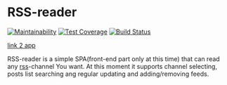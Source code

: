 # RSS-reader

[![Maintainability](https://api.codeclimate.com/v1/badges/88f6df9ab39ed01627c2/maintainability)](https://codeclimate.com/github/TyrionFront/frontend-project-lvl3/maintainability)
[![Test Coverage](https://api.codeclimate.com/v1/badges/88f6df9ab39ed01627c2/test_coverage)](https://codeclimate.com/github/TyrionFront/frontend-project-lvl3/test_coverage)
[![Build Status](https://travis-ci.org/TyrionFront/RSS-reader.svg?branch=master)](https://travis-ci.org/TyrionFront/RSS-reader)

[link 2 app](https://my-rss_reader.surge.sh)

RSS-reader is a simple SPA(front-end part only at this time) that can read any [rss](https://en.wikipedia.org/wiki/RSS)-channel You want. At this moment it supports channel selecting, posts list searching ang regular updating and adding/removing feeds.
